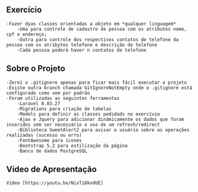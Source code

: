 
## Exercício
    -Fazer dyas classes orientadas a objeto em *qualquer linguagem*
        -Uma para controle de cadastro de pessoa com os atributos nome, cpf e endereço;
        -Outra para controle dos respectivos contatos de telefone da pessoa com os atribytos telefone e descrição do telefone
        -Cada pessoa poderá haver n contatos de telefone
## Sobre o Projeto
    -Zerei o .gitignore apenas para ficar mais fácil executar o projeto
    -Existe outra branch chamada GitIgnoreNotEmpty onde o .gitignore está configurado como vem por padrão
    -Foram utilizadas as seguintes ferramentas 
        -Laravel 8.83.27
        -Migrations para criação de tabelas
        -Models para definir as classes pedidads no exercívio
        -Ajax e Jquery para adicionar dinâmicamente os dados que foram inseridos sem ser necessário o uso de um refresh/redirect
        -Biblioteca SweetAlert2 para avisar o usuário sobre as operações realizadas (sucesso ou erro)
        -FontAwesome para ícones
        -Bootstrap 5.2 para estilização da página
        -Banco de dados PostgreSQL

## Vídeo de Apresentação
    Vídeo [https://youtu.be/NixTi8kndUE]


